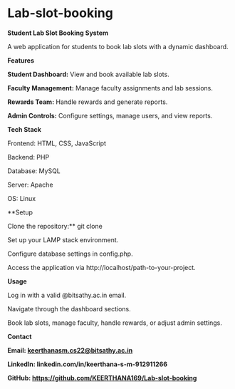 # Lab-slot-booking
**Student Lab Slot Booking System**

A web application for students to book lab slots with a dynamic dashboard.


**Features**

**Student Dashboard:** View and book available lab slots.

**Faculty Management:** Manage faculty assignments and lab sessions.

**Rewards Team:** Handle rewards and generate reports.

**Admin Controls:** Configure settings, manage users, and view reports.

**Tech Stack**

Frontend: HTML, CSS, JavaScript

Backend: PHP

Database: MySQL

Server: Apache

OS: Linux

**Setup

Clone the repository:** git clone <repo-url>

Set up your LAMP stack environment.

Configure database settings in config.php.

Access the application via http://localhost/path-to-your-project.

**Usage**

Log in with a valid @bitsathy.ac.in email.

Navigate through the dashboard sections.

Book lab slots, manage faculty, handle rewards, or adjust admin settings.

**Contact**

**Email: keerthanasm.cs22@bitsathy.ac.in**

**LinkedIn: linkedin.com/in/keerthana-s-m-912911266**

**GitHub: https://github.com/KEERTHANA169/Lab-slot-booking**
